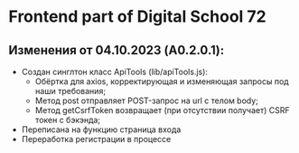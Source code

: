 # Frontend part of Digital School 72

## Изменения от 04.10.2023 (A0.2.0.1):

- Создан синглтон класс ApiTools (lib/apiTools.js):
    * Обёртка для axios, корректирующая и изменяющая запросы под наши требования;
    * Метод post отправляет POST-запрос на url с телом body;
    * Метод getCsrfToken возвращает (при отсутствии получает) CSRF токен с бэкэнда;
- Переписана на функцию страница входа
- Переработка регистрации в процессе
